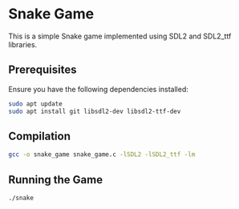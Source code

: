 # Snake Game

This is a simple Snake game implemented using SDL2 and SDL2_ttf libraries.

## Prerequisites

Ensure you have the following dependencies installed:

```bash
sudo apt update
sudo apt install git libsdl2-dev libsdl2-ttf-dev
```

## Compilation

```bash
gcc -o snake_game snake_game.c -lSDL2 -lSDL2_ttf -lm
```
## Running the Game

```bash
./snake
```
